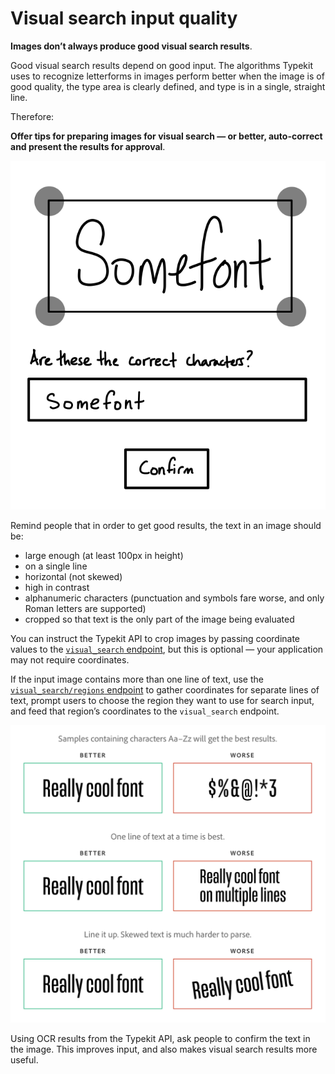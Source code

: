 # Visual search input quality

**Images don’t always produce good visual search results**.

Good visual search results depend on good input. The algorithms Typekit uses to recognize letterforms in images perform better when the image is of good quality, the type area is clearly defined, and type is in a single, straight line.

Therefore:

**Offer tips for preparing images for visual search — or better, auto-correct and present the results for approval**.

![Example of a visual search region, a coordinate-defined area of an image](../img/pattern-visual-search-input-quality-2.png)

Remind people that in order to get good results, the text in an image should be:

* large enough (at least 100px in height)
* on a single line
* horizontal (not skewed)
* high in contrast
* alphanumeric characters (punctuation and symbols fare worse, and only Roman letters are supported)
* cropped so that text is the only part of the image being evaluated

You can instruct the Typekit API to crop images by passing coordinate values to the [`visual_search` endpoint](https://docs.typekit.io/#!/%2Fvisual_search/getVariationsByImage), but this is optional — your application may not require coordinates.

If the input image contains more than one line of text, use the [`visual_search/regions` endpoint](https://docs.typekit.io/#!/%2Fvisual_search/getRegionsFromImage) to gather coordinates for separate lines of text, prompt users to choose the region they want to use for search input, and feed that region’s coordinates to the `visual_search` endpoint.

![Example of a visual search region, a coordinate-defined area of an image](../img/pattern-visual-search-input-quality-3.png)

Using OCR results from the Typekit API, ask people to confirm the text in the image. This improves input, and also makes visual search results more useful.
